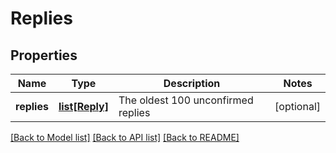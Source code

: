 # Replies

## Properties
Name | Type | Description | Notes
------------ | ------------- | ------------- | -------------
**replies** | [**list[Reply]**](Reply.md) | The oldest 100 unconfirmed replies | [optional] 

[[Back to Model list]](../README.md#documentation-for-models) [[Back to API list]](../README.md#documentation-for-api-endpoints) [[Back to README]](../README.md)


